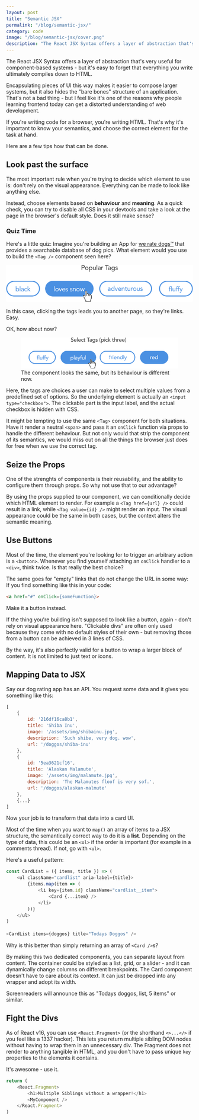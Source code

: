 ```yaml
---
layout: post
title: "Semantic JSX"
permalink: "/blog/semantic-jsx/"
category: code
image: "/blog/semantic-jsx/cover.png"
description: "The React JSX Syntax offers a layer of abstraction that's very useful for component-based systems - but it's easy to forget that everything you write ultimately compiles down to HTML."
---
```


<p class="lead">The React JSX Syntax offers a layer of abstraction that's very useful for component-based systems - but it's easy to forget that everything you write ultimately compiles down to HTML.</p>

Encapsulating pieces of UI this way makes it easier to compose larger systems, but it also hides the "bare bones" structure of an application. That's not a bad thing - but I feel like it's one of the reasons why people learning frontend today can get a distorted understanding of web development.

If you're writing code for a browser, you're writing HTML. That's why it's important to know your semantics, and choose the correct element for the task at hand.

Here are a few tips how that can be done.

## Look past the surface

The most important rule when you're trying to decide which element to use is: don't rely on the visual appearance. Everything can be made to look like anything else. 

Instead, choose elements based on **behaviour** and **meaning**. As a quick check, you can try to disable all CSS in your devtools and take a look at the page in the browser's default style. Does it still make sense?

### Quiz Time

Here's a little quiz: Imagine you're building an App for [we rate dogs™](https://twitter.com/dog_rates) that provides a searchable database of dog pics. What element would you use to build the `<Tag />` component seen here?

![four tags with different dog attributes, labelled "Popular Tags"](tags1.png)

In this case, clicking the tags leads you to another page, so they're links. Easy. 

OK, how about now?

<figure>
    <img src="tags2.png" alt="another set of tags that looks the same, labelled 'Select Tags (pick three)'">
    <figcaption>The component looks the same, but its behaviour is different now.</figcaption>
</figure>

Here, the tags are choices a user can make to select multiple values from a predefined set of options. So the underlying element is actually an `<input type="checkbox">`. The clickable part is the input label, and the actual checkbox is hidden with CSS.

It might be tempting to use the same `<Tag>` component for both situations. Have it render a neutral `<span>` and pass it an `onClick` function via props to handle the different behaviour.
But not only would that strip the component of its semantics, we would miss out on all the things the browser just does for free when we use the correct tag.

## Seize the Props

One of the strenghts of components is their reusability, and the ability to configure them through props. So why not use that to our advantage?

By using the props supplied to our component, we can conditionally decide which HTML element to render. For example a `<Tag href={url} />` could result in a link, while `<Tag value={id} />` might render an input. The visual appearance could be the same in both cases, but the context alters the semantic meaning.

## Use Buttons

Most of the time, the element you're looking for to trigger an arbitrary action is a `<button>`. Whenever you find yourself attaching an `onClick` handler to a `<div>`, think twice. Is that really the best choice? 

The same goes for "empty" links that do not change the URL in some way: If you find something like this in your code:

```html
<a href="#" onClick={someFunction}>
``` 
Make it a button instead. 

If the thing you're building isn't supposed to look like a button, again - don't rely on visual appearance here. "Clickable divs" are often only used because they come with no default styles of their own - but removing those from a button can be achieved in 3 lines of CSS.

By the way, it's also perfectly valid for a button to wrap a larger block of content. It is not limited to just text or icons. 

## Mapping Data to JSX

Say our dog rating app has an API. You request some data and it gives you something like this:

```js
[
    {
        id: '216df16ca8b1',
        title: 'Shiba Inu',
        image: '/assets/img/shibainu.jpg',
        description: 'Such shibe, very dog. wow',
        url: '/doggos/shiba-inu'
    },
    {
        id: '5ea3621cf16',
        title: 'Alaskan Malamute',
        image: '/assets/img/malamute.jpg',
        description: 'The Malamutes floof is very sof.',
        url: '/doggos/alaskan-malmute'
    },
    {...}
]
```
Now your job is to transform that data into a card UI.

Most of the time when you want to `map()` an array of items to a JSX structure, the semantically correct way to do it is a **list**. Depending on the type of data, this could be an `<ol>` if the order is important (for example in a comments thread). If not, go with `<ul>`.

Here's a useful pattern:

```js
const CardList = ({ items, title }) => (
    <ul className="cardlist" aria-label={title}>
        {items.map(item => (
            <li key={item.id} className="cardlist__item">
                <Card {...item} />
            </li>
        ))}
    </ul>
)

<CardList items={doggos} title="Todays Doggos" />
```

Why is this better than simply returning an array of `<Card />`s?

By making this two dedicated components, you can separate layout from content.
The container could be styled as a list, grid, or a slider - and it can dynamically change columns on different breakpoints. The Card component doesn't have to care about its context. It can just be dropped into any wrapper and adopt its width.

Screenreaders will announce this as "Todays doggos, list, 5 items" or similar.

## Fight the Divs

As of React v16, you can use `<React.Fragment>` (or the shorthand `<>...</>` if you feel like a 1337 hacker). This lets you return multiple sibling DOM nodes without having to wrap them in an unnecessary div. The Fragment does not render to anything tangible in HTML, and you don't have to pass unique `key` properties to the elements it contains. 

It's awesome - use it.

```js
return (
    <React.Fragment>
        <h1>Multiple Siblings without a wrapper!</h1>
        <MyComponent />
    </React.Fragment>
)
```
